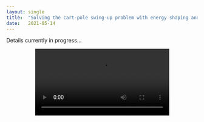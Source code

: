 ```yaml
---
layout: single
title:  "Solving the cart-pole swing-up problem with energy shaping and LQR for stabilization"
date:   2021-05-14
---
```


Details currently in progress...

<div class="myvideo">
   <video  style="display:block; margin: 0 auto; width:70%; height:auto;" controls>
      <source src="{{ site.baseurl }}/viewable/cartpoleSwingUpv2.mp4" type="video/mp4" />
      <source src="{{ site.baseurl }}/viewable/cartpoleSwingUpv2.ogv" type="video/ogg" />
      <source src="{{ site.baseurl }}/viewable/cartpoleSwingUpv2.webm"  type="video/webm"  />
   </video>
</div>
